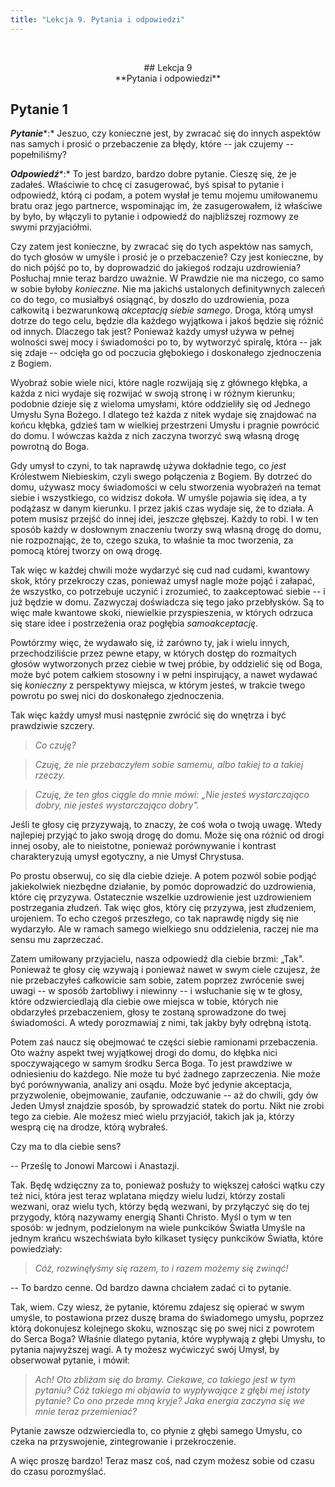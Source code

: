 ```yaml
---
title: "Lekcja 9. Pytania i odpowiedzi"
---
```

&nbsp;
<div markdown="1" align="center">
## Lekcja 9<br>
**Pytania i odpowiedzi**

  

</div>

## Pytanie 1

***Pytanie****:* Jeszuo, czy konieczne jest, by zwracać się do innych aspektów nas samych i prosić o przebaczenie za błędy, które -- jak czujemy -- popełniliśmy?

***Odpowiedź****:* To jest bardzo, bardzo dobre pytanie. Cieszę się, że je zadałeś. Właściwie to chcę ci zasugerować, byś spisał to pytanie i odpowiedź, którą ci podam, a potem wysłał je temu mojemu umiłowanemu bratu oraz jego partnerce, wspominając im, że zasugerowałem, iż właściwe by było, by włączyli to pytanie i odpowiedź do najbliższej rozmowy ze swymi przyjaciółmi.

Czy zatem jest konieczne, by zwracać się do tych aspektów nas samych, do tych głosów w umyśle i prosić je o przebaczenie? Czy jest konieczne, by do nich pójść po to, by doprowadzić do jakiegoś rodzaju uzdrowienia? Posłuchaj mnie teraz bardzo uważnie. W Prawdzie nie ma niczego, co samo w sobie byłoby *konieczne*. Nie ma jakichś ustalonych definitywnych zaleceń co do tego, co musiałbyś osiągnąć, by doszło do uzdrowienia, poza całkowitą i bezwarunkową *akceptacją siebie samego*. Droga, którą umysł dotrze do tego celu, będzie dla każdego wyjątkowa i jakoś będzie się różnić od innych. Dlaczego tak jest? Ponieważ każdy umysł używa w pełnej wolności swej mocy i świadomości po to, by wytworzyć spiralę, która -- jak się zdaje -- odcięła go od poczucia głębokiego i doskonałego zjednoczenia z Bogiem.

Wyobraź sobie wiele nici, które nagle rozwijają się z głównego kłębka, a każda z nici wydaje się rozwijać w swoją stronę i w różnym kierunku; podobnie dzieje się z wieloma umysłami, które oddzieliły się od Jednego Umysłu Syna Bożego. I dlatego też każda z nitek wydaje się znajdować na końcu kłębka, gdzieś tam w wielkiej przestrzeni Umysłu i pragnie powrócić do domu. I wówczas każda z nich zaczyna tworzyć swą własną drogę powrotną do Boga.

Gdy umysł to czyni, to tak naprawdę używa dokładnie tego, co *jest* Królestwem Niebieskim, czyli swego połączenia z Bogiem. By dotrzeć do domu, używasz mocy świadomości w celu stworzenia wyobrażeń na temat siebie i wszystkiego, co widzisz dokoła. W umyśle pojawia się idea, a ty podążasz w danym kierunku. I przez jakiś czas wydaje się, że to działa. A potem musisz przejść do innej idei, jeszcze głębszej. Każdy to robi. I w ten sposób każdy w dosłownym znaczeniu tworzy swą własną drogę do domu, nie rozpoznając, że to, czego szuka, to właśnie ta moc tworzenia, za pomocą której tworzy on ową drogę.

Tak więc w każdej chwili może wydarzyć się cud nad cudami, kwantowy skok, który przekroczy czas, ponieważ umysł nagle może pojąć i załapać, że wszystko, co potrzebuje uczynić i zrozumieć, to zaakceptować siebie -- i już będzie w domu. Zazwyczaj doświadcza się tego jako przebłysków. Są to więc małe kwantowe skoki, niewielkie przyspieszenia, w których odrzuca się stare idee i postrzeżenia oraz pogłębia *samoakceptację*.

Powtórzmy więc, że wydawało się, iż zarówno ty, jak i wielu innych, przechodziliście przez pewne etapy, w których dostęp do rozmaitych głosów wytworzonych przez ciebie w twej próbie, by oddzielić się od Boga, może być potem całkiem stosowny i w pełni inspirujący, a nawet wydawać się *konieczny* z perspektywy miejsca, w którym jesteś, w trakcie twego powrotu po swej nici do doskonałego zjednoczenia.

Tak więc każdy umysł musi następnie zwrócić się do wnętrza i być prawdziwie szczery.

> *Co czuję?*

> *Czuję, że nie przebaczyłem sobie samemu, albo takiej to a takiej rzeczy.*

> *Czuję, że ten głos ciągle do mnie mówi: „Nie jesteś wystarczająco dobry, nie jesteś wystarczająco dobry".*

Jeśli te głosy cię przyzywają, to znaczy, że coś woła o twoją uwagę. Wtedy najlepiej przyjąć to jako swoją drogę do domu. Może się ona różnić od drogi innej osoby, ale to nieistotne, ponieważ porównywanie i kontrast charakteryzują umysł egotyczny, a nie Umysł Chrystusa.

Po prostu obserwuj, co się dla ciebie dzieje. A potem pozwól sobie podjąć jakiekolwiek niezbędne działanie, by pomóc doprowadzić do uzdrowienia, które cię przyzywa. Ostatecznie wszelkie uzdrowienie jest uzdrowieniem postrzegania złudzeń. Tak więc głos, który cię przyzywa, jest złudzeniem, urojeniem. To echo czegoś przeszłego, co tak naprawdę nigdy się nie wydarzyło. Ale w ramach samego wielkiego snu oddzielenia, raczej nie ma sensu mu zaprzeczać.

Zatem umiłowany przyjacielu, nasza odpowiedź dla ciebie brzmi: „Tak". Ponieważ te głosy cię wzywają i ponieważ nawet w swym ciele czujesz, że nie przebaczyłeś całkowicie sam sobie, zatem poprzez zwrócenie swej uwagi -- w sposób żartobliwy i niewinny -- i wsłuchanie się w te głosy, które odzwierciedlają dla ciebie owe miejsca w tobie, których nie obdarzyłeś przebaczeniem, głosy te zostaną sprowadzone do twej świadomości. A wtedy porozmawiaj z nimi, tak jakby były odrębną istotą.

Potem zaś naucz się obejmować te części siebie ramionami przebaczenia. Oto ważny aspekt twej wyjątkowej drogi do domu, do kłębka nici spoczywającego w samym środku Serca Boga. To jest prawdziwe w odniesieniu do każdego. Nie może tu być żadnego zaprzeczenia. Nie może być porównywania, analizy ani osądu. Może być jedynie akceptacja, przyzwolenie, obejmowanie, zaufanie, odczuwanie -- aż do chwili, gdy ów Jeden Umysł znajdzie sposób, by sprowadzić statek do portu. Nikt nie zrobi tego za ciebie. Ale możesz mieć wielu przyjaciół, takich jak ja, którzy wesprą cię na drodze, którą wybrałeś.

Czy ma to dla ciebie sens?

-- Prześlę to Jonowi Marcowi i Anastazji.

Tak. Będę wdzięczny za to, ponieważ posłuży to większej całości wątku czy też nici, która jest teraz wplatana między wielu ludzi, którzy zostali wezwani, oraz wielu tych, którzy będą wezwani, by przyłączyć się do tej przygody, którą nazywamy energią Shanti Christo. Myśl o tym w ten sposób: w jednym, podzielonym na wiele punkcików Światła Umyśle na jednym krańcu wszechświata było kilkaset tysięcy punkcików Światła, które powiedziały:

> *Cóż, rozwinęłyśmy się razem, to i razem możemy się zwinąć!*

-- To bardzo cenne. Od bardzo dawna chciałem zadać ci to pytanie.

Tak, wiem. Czy wiesz, że pytanie, któremu zdajesz się opierać w swym umyśle, to postawiona przez duszę brama do świadomego umysłu, poprzez którą dokonujesz kolejnego skoku, wznosząc się po swej nici z powrotem do Serca Boga? Właśnie dlatego pytania, które wypływają z głębi Umysłu, to pytania najwyższej wagi. A ty możesz wyćwiczyć swój Umysł, by obserwował pytanie, i mówił:

> *Ach! Oto zbliżam się do bramy. Ciekawe, co takiego jest w tym pytaniu? Cóż takiego mi objawia to wypływające z głębi mej istoty pytanie? Co ono przede mną kryje? Jaka energia zaczyna się we mnie teraz przemieniać?*

Pytanie zawsze odzwierciedla to, co płynie z głębi samego Umysłu, co czeka na przyswojenie, zintegrowanie i przekroczenie.

A więc proszę bardzo! Teraz masz coś, nad czym możesz sobie od czasu do czasu porozmyślać.

&nbsp;
